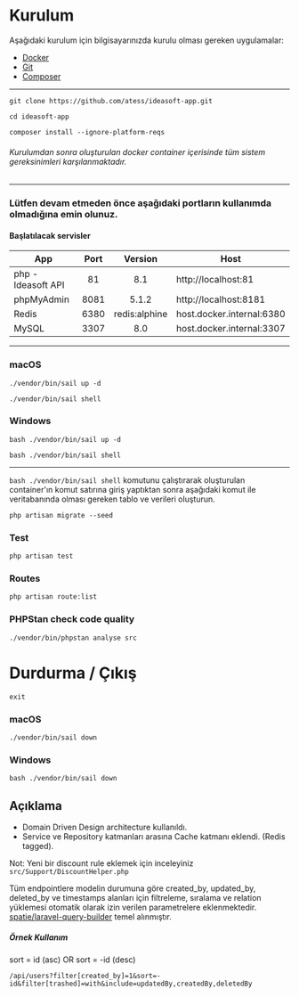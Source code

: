 # Kurulum

Aşağıdaki kurulum için bilgisayarınızda kurulu olması gereken uygulamalar:

- [Docker](https://www.docker.com/products/docker-desktop/)
- [Git](https://git-scm.com/downloads)
- [Composer](https://getcomposer.org/download/)

---

```
git clone https://github.com/atess/ideasoft-app.git
```
```
cd ideasoft-app
```
```
composer install --ignore-platform-reqs
```

###### Kurulumdan sonra oluşturulan docker container içerisinde tüm sistem gereksinimleri karşılanmaktadır.

---

### Lütfen devam etmeden önce aşağıdaki portların kullanımda olmadığına emin olunuz.

#### Başlatılacak servisler
| App                |  Port |    Version    | Host                                                                    |
|--------------------|:-----:|:-------------:|-------------------------------------------------------------------------|
| php - Ideasoft API |   81  |      8.1      | http://localhost:81                                                     |
| phpMyAdmin         |  8081 |     5.1.2     | http://localhost:8181                                                   |
| Redis              |  6380 | redis:alphine | host.docker.internal:6380                                               |
| MySQL              |  3307 |      8.0      | host.docker.internal:3307                                               |



---
### macOS
```
./vendor/bin/sail up -d
```
```
./vendor/bin/sail shell
```
### Windows
```
bash ./vendor/bin/sail up -d
```
```
bash ./vendor/bin/sail shell
```

---

`bash ./vendor/bin/sail shell` komutunu çalıştırarak oluşturulan container'ın komut satırına giriş yaptıktan sonra aşağıdaki komut ile veritabanında olması gereken tablo ve verileri oluşturun.
```
php artisan migrate --seed
```

### Test
```
php artisan test
```

### Routes
```
php artisan route:list
```

### PHPStan check code quality
```
./vendor/bin/phpstan analyse src
```



# Durdurma / Çıkış
```
exit
```

### macOS
```
./vendor/bin/sail down
```

### Windows
```
bash ./vendor/bin/sail down
```

## Açıklama
- Domain Driven Design architecture kullanıldı.
- Service ve Repository katmanları arasına Cache katmanı eklendi. (Redis tagged).

Not: Yeni bir discount rule eklemek için inceleyiniz `src/Support/DiscountHelper.php`

Tüm endpointlere modelin durumuna göre created_by, updated_by, deleted_by ve timestamps alanları için filtreleme, sıralama ve relation yüklemesi otomatik olarak izin verilen parametrelere eklenmektedir. [spatie/laravel-query-builder](https://github.com/spatie/laravel-query-builder) temel alınmıştır.

##### Örnek Kullanım
sort = id (asc) OR sort = -id (desc)
```
/api/users?filter[created_by]=1&sort=-id&filter[trashed]=with&include=updatedBy,createdBy,deletedBy
```

